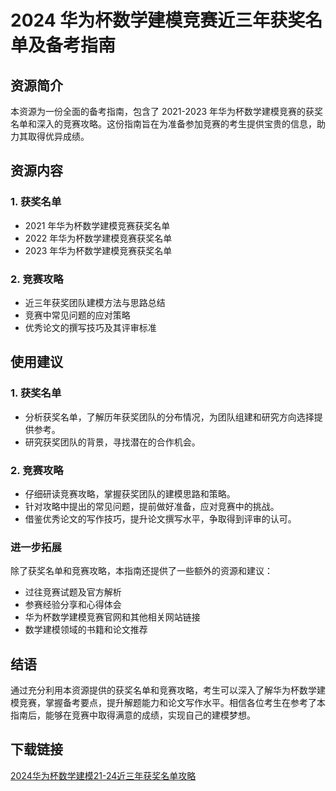 # 2024 华为杯数学建模竞赛近三年获奖名单及备考指南

## 资源简介

本资源为一份全面的备考指南，包含了 2021-2023 年华为杯数学建模竞赛的获奖名单和深入的竞赛攻略。这份指南旨在为准备参加竞赛的考生提供宝贵的信息，助力其取得优异成绩。

## 资源内容

### 1. 获奖名单

- 2021 年华为杯数学建模竞赛获奖名单
- 2022 年华为杯数学建模竞赛获奖名单
- 2023 年华为杯数学建模竞赛获奖名单

### 2. 竞赛攻略

- 近三年获奖团队建模方法与思路总结
- 竞赛中常见问题的应对策略
- 优秀论文的撰写技巧及其评审标准

## 使用建议

### 1. 获奖名单

- 分析获奖名单，了解历年获奖团队的分布情况，为团队组建和研究方向选择提供参考。
- 研究获奖团队的背景，寻找潜在的合作机会。

### 2. 竞赛攻略

- 仔细研读竞赛攻略，掌握获奖团队的建模思路和策略。
- 针对攻略中提出的常见问题，提前做好准备，应对竞赛中的挑战。
- 借鉴优秀论文的写作技巧，提升论文撰写水平，争取得到评审的认可。

### 进一步拓展

除了获奖名单和竞赛攻略，本指南还提供了一些额外的资源和建议：

- 过往竞赛试题及官方解析
- 参赛经验分享和心得体会
- 华为杯数学建模竞赛官网和其他相关网站链接
- 数学建模领域的书籍和论文推荐

## 结语

通过充分利用本资源提供的获奖名单和竞赛攻略，考生可以深入了解华为杯数学建模竞赛，掌握备考要点，提升解题能力和论文写作水平。相信各位考生在参考了本指南后，能够在竞赛中取得满意的成绩，实现自己的建模梦想。

## 下载链接

[2024华为杯数学建模21-24近三年获奖名单攻略](https://pan.quark.cn/s/6261ae2b834b)